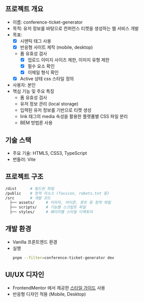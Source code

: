 ## 프로젝트 개요

- 이름: conference-ticket-generator
- 목적: 유저 정보를 바탕으로 컨퍼런스 티켓을 생성하는 웹 서비스 개발
- 목표:
  - [x] 시맨틱 태그 사용
  - [x] 반응형 사이트 제작 (mobile, desktop)
  - 폼 유효성 검사
    - [x] 업로드 이미지 사이즈 제한, 이미지 유형 제한
    - [x] 필수 요소 확인
    - [x] 이메일 형식 확인
  - [x] Active 상태 css 스타일 정의
- 사용자: 본인
- 핵심 기능 및 주요 특징
  - 폼 유효성 검사
  - 유저 정보 관리 (local storage)
  - 입력된 유저 정보를 기반으로 티켓 생성
  - link 태그의 media 속성을 활용한 플랫폼별 CSS 파일 분리
  - BEM 방법론 사용

## 기술 스택

- 주요 기술: HTML5, CSS3, TypeScript
- 번들러: Vite

## 프로젝트 구조

```bash
/dist      # 빌드된 파일
/public    # 정적 리소스 (favicon, robots.txt 등)
/src       # 개발 코드
  ├── assets/     # 이미지, 아이콘, 폰트 등 정적 파일
  ├── scripts/    # 기능별 스크립트 파일
  ├── styles/     # 페이지별 스타일 디렉토리
```

## 개발 환경

- Vanilla 프론트엔드 환경
- 실행
  ```bash
  pnpm --filter=conference-ticket-generator dev
  ```

## UI/UX 디자인

- FrontendMentor 에서 제공한 [스타일 가이드](./guide/style-guide.md) 사용
- 반응형 디자인 적용 (Mobile, Desktop)
